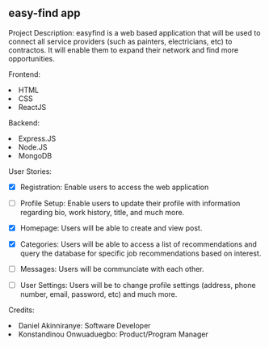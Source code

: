 ## easy-find app

Project Description: 
easyfind is a web based application that will be used to connect all service providers (such as painters, electricians, etc) to contractos. It will enable them to expand their network and find more opportunities. 

Frontend: 
<li> HTML
<li> CSS
<li> ReactJS
  
Backend:
<li> Express.JS
<li> Node.JS
<li> MongoDB

 User Stories:
- [X] Registration: Enable users to access the web application 
- [ ] Profile Setup: Enable users to update their profile with information regarding bio, work history, title, and much more.
- [X] Homepage: Users will be able to create and view post.
- [X] Categories: Users will be able to access a list of recommendations and query the database for specific job recommendations based on interest.
- [ ] Messages: Users will be communciate with each other. 
- [ ] User Settings: Users will be to change profile settings (address, phone number, email, password, etc) and much more. 

  
Credits: 
<li> Daniel Akinniranye: Software Developer
<li> Konstandinou Onwuaduegbo: Product/Program Manager
